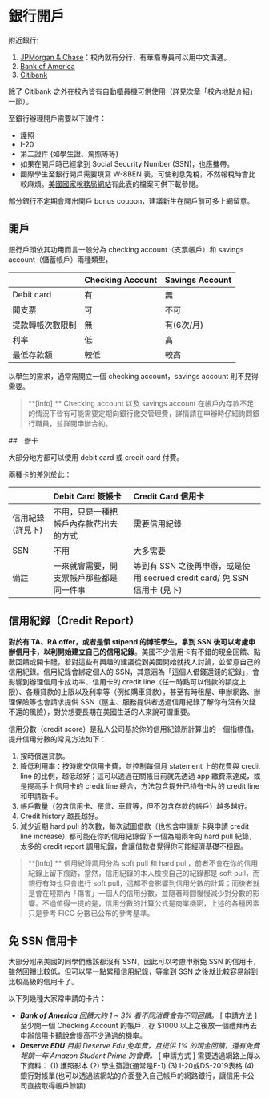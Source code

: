 # 銀行開戶

附近銀行:
1. [JPMorgan & Chase](https://www.chase.com/)：校內就有分行，有華裔專員可以用中文溝通。
2. [Bank of America](https://www.bankofamerica.com/)
3. [Citibank](https://online.citi.com/US/login.do)

除了 Citibank 之外在校內皆有自動櫃員機可供使用（詳見次章「校內地點介紹」一節）。

至銀行辦理開戶需要以下證件：
- 護照
- I-20
- 第二證件 (如學生證、駕照等等)
- 如果在開戶時已經拿到 Social Security Number (SSN)，也應攜帶。
- 國際學生至銀行開戶需要填寫 W-8BEN 表，可使利息免稅，不然報稅時會比較麻煩。[美國國家稅務局網站](http://www.irs.gov)有此表的檔案可供下載參閱。

部分銀行不定期會釋出開戶 bonus coupon，建議新生在開戶前可多上網留意。


## 開戶

銀行戶頭依其功用而言一般分為 checking account（支票帳戶）和 savings account（儲蓄帳戶）兩種類型，

|        | Checking Account | Savings Account  | 
| :---   | :---       | :--- | 
| Debit card   | 有        | 無 |
| 開支票 | 可      | 不可   |
| 提款轉帳次數限制  | 無        | 有(6次/月)   |
| 利率   | 低    | 高     |
|最低存款額 | 較低 | 較高 |


以學生的需求，通常需開立一個 checking account，savings account 則不見得需要。

> **[info] **
> Checking account 以及 savings account 在帳戶內存款不足的情況下皆有可能需要定期向銀行繳交管理費，詳情請在申辦時仔細詢問銀行職員，並詳閱申辦合約。


##　辦卡

大部分地方都可以使用 debit card 或 credit card 付費。

兩種卡的差別於此：

|        | Debit Card 簽帳卡 | Credit Card 信用卡 | 
| :---   | :---       | :--- | 
| 信用紀錄(詳見下)| 不用，只是一種把帳戶內存款花出去的方式 | 需要信用紀錄 |
| SSN  | 不用      | 大多需要   |
| 備註 | 一來就會需要，開支票帳戶那些都是同一件事 | 等到有 SSN 之後再申辦，或是使用 secrued credit card/ 免 SSN 信用卡 (見下)|

## 信用紀錄（Credit Report）

**對於有 TA、RA offer，或者是領 stipend 的博班學生，拿到 SSN 後可以考慮申辦信用卡，以利開始建立自己的信用紀錄**。美國不少信用卡有不錯的現金回饋、點數回饋或開卡禮，若對這些有興趣的建議從到美國開始就找人討論，並留意自己的信用紀錄。信用紀錄會綁定個人的 SSN，其意涵為「這個人借錢還錢的紀錄」，會影響到辦理信用卡成功率、信用卡的 credit line（任一時點可以借款的額度上限）、各類貸款的上限以及利率等（例如購車貸款），甚至有時租屋、申辦網路、辦理保險等也會請求提供 SSN（屋主、服務提供者透過信用紀錄了解你有沒有欠錢不還的風險），對於想要長期在美國生活的人來說可謂重要。

信用分數（credit score）是私人公司基於你的信用紀錄所計算出的一個指標值，提升信用分數的常見方法如下：
1. 按時償還貸款。
2. 降低利用率：按時繳交信用卡費，並控制每個月 statement 上的花費與 credit line 的比例，越低越好；這可以透過在關帳日前就先透過 app 繳費來達成，或是提高手上信用卡的 credit line 總合，方法包含提升已持有卡片的 credit line 和申請新卡。
3. 帳戶數量（包含信用卡、房貸、車貸等，但不包含存款的帳戶）越多越好。
4. Credit history 越長越好。
5. 減少近期 hard pull 的次數，每次試圖借款（也包含申請新卡與申請 credit line increase）都可能在你的信用紀錄留下一個為期兩年的 hard pull 紀錄，太多的 credit report 調用紀錄，會讓借款者覺得你可能經濟基礎不穩固。

> **[info] **
> 信用紀錄調用分為 soft pull 和 hard pull，前者不會在你的信用紀錄上留下痕跡，當然，信用紀錄的本人檢視自己的紀錄都是 soft pull，而銀行有時也只會進行 soft pull，這都不會影響到信用分數的計算；而後者就是會在短期內「傷害」一個人的信用分數，並隨著時間慢慢減少對分數的影響。不過值得一提的是，信用分數的計算公式是商業機密，上述的各種因素只是參考 FICO 分數已公布的參考基準。



## 免 SSN 信用卡
大部分剛來美國的同學們應該都沒有 SSN，因此可以考慮申辦免 SSN 的信用卡，雖然回饋比較低，但可以早一點累積信用紀錄，等拿到 SSN 之後就比較容易辦到比較高級的信用卡了。

以下列幾種大家常申請的卡片：
-   ***Bank of America***
    *回饋大約 1 ~ 3% 看不同消費會有不同回饋。*
    [ 申請方法 ]
    至少開一個 Checking Account 的帳戶，存 $1000 以上之後放一個禮拜再去申辦信用卡聽說會提高不少通過的機率。
-   ***Deserve EDU***
    *目前 Deserve Edu 免年費，且提供 1% 的現金回饋，還有免費報銷一年 Amazon Student Prime 的會費。*
    [ 申請方式 ]
    需要透過網路上傳以下資料：
    (1) 護照影本
    (2) 學生簽證(通常是F-1)
    (3) I-20或DS-2019表格
    (4) 銀行對帳單(也可以透過該網站的介面登入自己帳戶的網路銀行，讓信用卡公司直接取得帳戶餘額)
